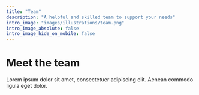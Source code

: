 ```yaml
---
title: "Team"
description: "A helpful and skilled team to support your needs"
intro_image: "images/illustrations/team.png"
intro_image_absolute: false
intro_image_hide_on_mobile: false
---
```


# Meet the team

Lorem ipsum dolor sit amet, consectetuer adipiscing elit. Aenean commodo ligula eget dolor.
